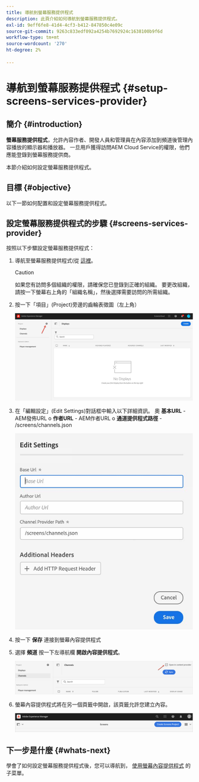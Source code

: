 ```yaml
---
title: 導航到螢幕服務提供程式
description: 此頁介紹如何導航到螢幕服務提供程式。
exl-id: 9eff6fe8-41d4-4cf3-b412-847850c4e09c
source-git-commit: 9263c833edf092a4254b7692924c1638100b9f6d
workflow-type: tm+mt
source-wordcount: '270'
ht-degree: 2%

---
```


# 導航到螢幕服務提供程式 {#setup-screens-services-provider}

## 簡介 {#introduction}

**螢幕服務提供程式**，允許內容作者、開發人員和管理員在內容添加到頻道後管理內容播放的顯示器和播放器。 一旦用戶獲得訪問AEM Cloud Service的權限，他們應能登錄到螢幕服務提供商。

本節介紹如何設定螢幕服務提供程式。


## 目標 {#objective}

以下一節如何配置和設定螢幕服務提供程式。

## 設定螢幕服務提供程式的步驟 {#screens-services-provider}

按照以下步驟設定螢幕服務提供程式：

1. 導航至螢幕服務提供程式(從 [這裡](https://experience.adobe.com/screens)。

   >[!CAUTION]
   >如果您有訪問多個組織的權限，請確保您已登錄到正確的組織。 要更改組織，請按一下螢幕右上角的「組織名稱」，然後選擇需要訪問的所需組織。

2. 按一下「項目」(Project)旁邊的齒輪表徵圖（左上角）

   ![影像](/help/screens-cloud/assets/configure/configure-screens0.png)

3. 在「編輯設定」(Edit Settings)對話框中輸入以下詳細資訊。
奧 **基本URL** - AEM發佈URL o **作者URL** - AEM作者URL o **通道提供程式路徑** - /screens/channels.json

   ![影像](/help/screens-cloud/assets/configure/configure-screens4.png)

4. 按一下 **保存** 連接到螢幕內容提供程式

5. 選擇 **頻道** 按一下左導航欄 **開啟內容提供程式**。

   ![影像](/help/screens-cloud/assets/configure/configure-screens1.png)

6. 螢幕內容提供程式將在另一個頁籤中開啟，該頁籤允許您建立內容。

   ![影像](/help/screens-cloud/assets/configure/configure-screens2.png)

## 下一步是什麼 {#whats-next}

學會了如何設定螢幕服務提供程式後，您可以導航到， [使用螢幕內容提供程式](https://experienceleague.adobe.com/docs/experience-manager-cloud-service/screens-as-cloud-service/configure-screens-cloud/using-screens-content-provider.html?lang=end) 的子菜單。
